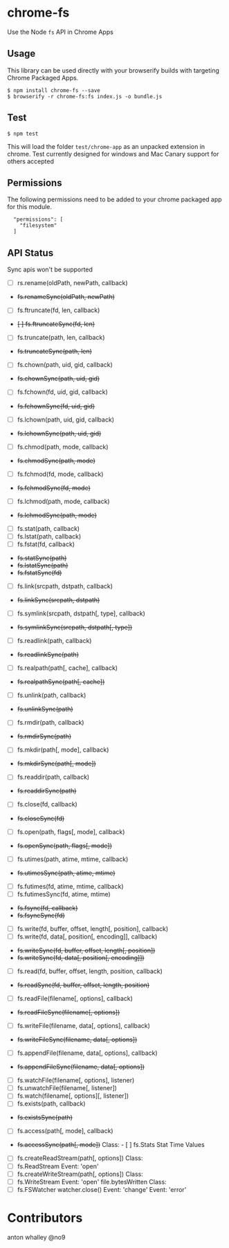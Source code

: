 # chrome-fs
Use the Node `fs` API in Chrome Apps

## Usage 

This library can be used directly with your browserify builds with targeting Chrome Packaged Apps. 

```
$ npm install chrome-fs --save
$ browserify -r chrome-fs:fs index.js -o bundle.js
```

## Test 

```
$ npm test
```

This will load the folder `test/chrome-app` as an unpacked extension in chrome.
Test currently designed for windows and Mac Canary support for others accepted

## Permissions 

The following permissions need to be added to your chrome packaged app for this module.

```
  "permissions": [
  	"filesystem"
  ]
```

## API Status 

Sync apis won't be supported 

- [ ] rs.rename(oldPath, newPath, callback)
- ~~fs.renameSync(oldPath, newPath)~~ 
- [ ] fs.ftruncate(fd, len, callback)
- ~~[ ] fs.ftruncateSync(fd, len)~~
- [ ] fs.truncate(path, len, callback)
- ~~fs.truncateSync(path, len)~~
- [ ] fs.chown(path, uid, gid, callback)
- ~~fs.chownSync(path, uid, gid)~~
- [ ] fs.fchown(fd, uid, gid, callback)
- ~~fs.fchownSync(fd, uid, gid)~~
- [ ] fs.lchown(path, uid, gid, callback)
- ~~fs.lchownSync(path, uid, gid)~~
- [ ] fs.chmod(path, mode, callback)
- ~~fs.chmodSync(path, mode)~~
- [ ] fs.fchmod(fd, mode, callback)
- ~~fs.fchmodSync(fd, mode)~~
- [ ] fs.lchmod(path, mode, callback)
- ~~fs.lchmodSync(path, mode)~~
- [ ] fs.stat(path, callback)
- [ ] fs.lstat(path, callback)
- [ ] fs.fstat(fd, callback)
- ~~fs.statSync(path)~~
- ~~fs.lstatSync(path)~~
- ~~fs.fstatSync(fd)~~
- [ ] fs.link(srcpath, dstpath, callback)
- ~~fs.linkSync(srcpath, dstpath)~~
- [ ] fs.symlink(srcpath, dstpath[, type], callback)
- ~~fs.symlinkSync(srcpath, dstpath[, type])~~
- [ ] fs.readlink(path, callback)
- ~~fs.readlinkSync(path)~~
- [ ] fs.realpath(path[, cache], callback)
- ~~fs.realpathSync(path[, cache])~~
- [ ] fs.unlink(path, callback)
- ~~fs.unlinkSync(path)~~
- [ ] fs.rmdir(path, callback)
- ~~fs.rmdirSync(path)~~
- [ ] fs.mkdir(path[, mode], callback)
- ~~fs.mkdirSync(path[, mode])~~
- [ ] fs.readdir(path, callback)
- ~~fs.readdirSync(path)~~
- [ ] fs.close(fd, callback)
- ~~fs.closeSync(fd)~~
- [ ] fs.open(path, flags[, mode], callback)
- ~~fs.openSync(path, flags[, mode])~~
- [ ] fs.utimes(path, atime, mtime, callback)
- ~~fs.utimesSync(path, atime, mtime)~~
- [ ] fs.futimes(fd, atime, mtime, callback)
- [ ] fs.futimesSync(fd, atime, mtime)
- ~~fs.fsync(fd, callback)~~
- ~~fs.fsyncSync(fd)~~
- [ ] fs.write(fd, buffer, offset, length[, position], callback)
- [ ] fs.write(fd, data[, position[, encoding]], callback)
- ~~fs.writeSync(fd, buffer, offset, length[, position])~~
- ~~fs.writeSync(fd, data[, position[, encoding]])~~
- [ ] fs.read(fd, buffer, offset, length, position, callback)
- ~~fs.readSync(fd, buffer, offset, length, position)~~
- [ ] fs.readFile(filename[, options], callback)
- ~~fs.readFileSync(filename[, options])~~
- [ ] fs.writeFile(filename, data[, options], callback)
- ~~fs.writeFileSync(filename, data[, options])~~
- [ ] fs.appendFile(filename, data[, options], callback)
- ~~fs.appendFileSync(filename, data[, options])~~
- [ ] fs.watchFile(filename[, options], listener)
- [ ] fs.unwatchFile(filename[, listener])
- [ ] fs.watch(filename[, options][, listener])
- [ ] fs.exists(path, callback)
- ~~fs.existsSync(path)~~
- [ ] fs.access(path[, mode], callback)
- ~~fs.accessSync(path[, mode])~~
Class: - [ ] fs.Stats
Stat Time Values
- [ ] fs.createReadStream(path[, options])
	Class: 
- [ ] fs.ReadStream
	Event: 'open'
- [ ] fs.createWriteStream(path[, options])
Class: 
- [ ] fs.WriteStream
	Event: 'open'
	file.bytesWritten
Class: 
- [ ] fs.FSWatcher
	watcher.close()
	Event: 'change'
	Event: 'error'

# Contributors 

anton whalley @no9 